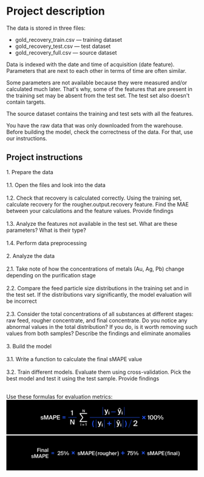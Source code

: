 <h1>Project description</h1>
The data is stored in three files:<br>
<ul><li>gold_recovery_train.csv — training dataset</li>
<li>gold_recovery_test.csv — test dataset</li>
<li>gold_recovery_full.csv — source dataset</ul></li>

Data is indexed with the date and time of acquisition (date feature). Parameters that are next to each other in terms of time are often similar.
  
Some parameters are not available because they were measured and/or calculated much later. That's why, some of the features that are present in the training set may be absent from the test set. The test set also doesn't contain targets.
  
The source dataset contains the training and test sets with all the features.
  
You have the raw data that was only downloaded from the warehouse. Before building the model, check the correctness of the data. For that, use our instructions.
  
<h2>Project instructions</h2>
1. Prepare the data<br><br>
1.1. Open the files and look into the data<br><br>
1.2. Check that recovery is calculated correctly. Using the training set, calculate recovery for the rougher.output.recovery feature. Find the MAE between your calculations and the feature values. Provide findings<br><br>
1.3. Analyze the features not available in the test set. What are these parameters? What is their type?<br><br>
1.4. Perform data preprocessing<br><br>
2. Analyze the data<br><br>
2.1. Take note of how the concentrations of metals (Au, Ag, Pb) change depending on the purification stage<br><br>
2.2. Compare the feed particle size distributions in the training set and in the test set. If the distributions vary significantly, the model evaluation will be incorrect<br><br>
2.3. Consider the total concentrations of all substances at different stages: raw feed, rougher concentrate, and final concentrate. Do you notice any abnormal values in the total distribution? If you do, is it worth removing such values from both samples? Describe the findings and eliminate anomalies<br><br>
3. Build the model<br><br>
3.1. Write a function to calculate the final sMAPE value<br><br>
3.2. Train different models. Evaluate them using cross-validation. Pick the best model and test it using the test sample. Provide findings<br><br>

Use these formulas for evaluation metrics:
<img src="https://github.com/UltraXman2022/DS-Integrated-Project-2/blob/main/smape_1576239058_1589899769.jpg"></img>
<img src="https://github.com/UltraXman2022/DS-Integrated-Project-2/blob/main/_smape_1_1589900649.jpg"></img>

